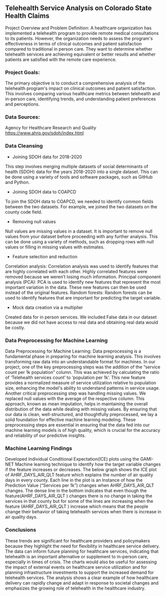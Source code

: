 ## Telehealth Service Analysis on Colorado State Health Claims


Project Overview and Problem Definition:
A healthcare organization has implemented a telehealth program to provide remote medical consultations to its patients. However, the organization needs to assess the program's effectiveness in terms of clinical outcomes and 
patient satisfaction compared to traditional in person care. They want to determine whether telehealth services are achieving equivalent or better results and whether patients are satisfied with the remote care experience.

### Project Goals:
The primary objective is to conduct a comprehensive analysis of the telehealth program's impact on clinical outcomes and patient satisfaction. This involves comparing various healthcare metrics between telehealth and 
in-person care, identifying trends, and understanding patient preferences and perceptions.

### Data Sources:
Agency for Healthcare Research and Quality
 https://www.ahrq.gov/sdoh/index.html

### Data Cleansing
* Joining SDOH data for 2018-2020

This step involves merging multiple datasets of social determinants of health (SDOH) data for the years 2018-2020 into a single dataset. This can be done using a variety of tools and software packages, such as
GitHub and Python.

* Joining SDOH data to COAPCD

To join the SDOH data to COAPCD, we needed to identify common fields between the two datasets. For example, we  joined the two datasets on the county code field.

* Removing null values

Null values are missing values in a dataset. It is important to remove null values from your dataset before proceeding with any further analysis. This can be done using a variety of methods, such as dropping rows
with null values or filling in missing values with estimates.

* Feature selection and reduction
  
Correlation analysis: Correlation analysis was used to identify features that are highly correlated with each other. Highly correlated features were removed because we weren’t losing much information.
Principal component analysis (PCA): PCA is used to identify new features that represent the most important variation in the data. These new features can then be used instead of the original features.
Random forests: Random forests can be used to identify features that are important for predicting the target variable.

* Mock data creation via a multiplier
  
Created data for in person services. We included False data in our dataset because we did not have access to real data and obtaining real data would be costly.

### Data Preprocessing for Machine Learning
Data Preprocessing for Machine Learning: Data preprocessing is a fundamental phase in preparing for machine learning analysis. This involves transforming raw data into an 
understandable format for machines. In our project, one of the key preprocessing steps was the addition of the “service count per 1k population” column. This was achieved 
by calculating the ratio of ‘Telehealth services count’ to ‘population per 1k’. This new feature provides a normalized measure of service utilization relative to population 
size, enhancing the model's ability to understand patterns in service usage. Another critical preprocessing step was handling missing values. We replaced null values with 
the average of the respective column. This approach, known as mean imputation, helps in maintaining the overall distribution of the data while dealing with missing values.
By ensuring that our data is clean, well-structured, and thoughtfully preprocessed, we lay a solid foundation for effective machine learning modeling. These preprocessing 
steps are essential in ensuring that the data fed into our machine learning models is of high quality, which is crucial for the accuracy and reliability of our predictive 
insights.

### Machine Learning Findings
Developed Individual Conditional Expectation(ICE) plots using the GAMI-NET Machine learning technique to identify how the target variable changes if the feature increases 
or decreases. The below graph shows the ICE plot of AHRF_DAYS_AIR_QLT feature which explains the number of air quality days in every county. Each line in the plot is an 
Instance of how the Prediction Value (“Services per 1k”) changes when AHRF_DAYS_AIR_QLT changes. The dense line in the bottom indicates that even though the 
feature(AHRF_DAYS_AIR_QLT ) changes there is no change in taking the services in that county but for some of the lines are increasing when the feature (AHRF_DAYS_AIR_QLT ) 
increase which means that the people change their behavior of taking telehealth services when there is increase in air quality days.

### Conclusions
These trends are significant for healthcare providers and policymakers because they highlight the need for flexibility in healthcare service delivery.
The data can inform future planning for healthcare services, indicating that telehealth is an important alternative or supplement to in-person care, especially in times of 
crisis. The charts would also be useful for assessing the impact of external events on healthcare service utilization and for planning infrastructure investments to support
the increased demand for telehealth services. The analysis shows a clear example of how healthcare delivery can rapidly change and adapt in response to societal changes and 
emphasizes the growing role of telehealth in the healthcare industry.

